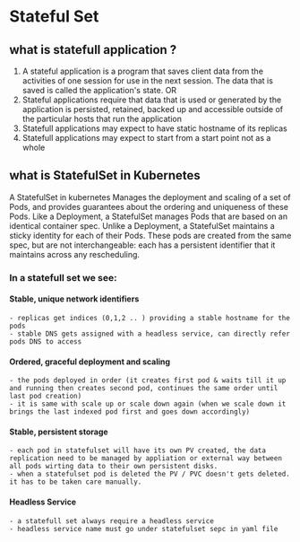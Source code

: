 # Stateful Set

## what is statefull application ?
1. A stateful application is a program that saves client data from the activities of one session for use in the next session. The data that is saved is called the application's state. OR
2. Stateful applications require that data that is used or generated by the application is persisted, retained, backed up and accessible outside of the particular hosts that run the application
3. Statefull applications may expect to have static hostname of its replicas
4. Statefull applications may expect to start from a start point not as a whole


## what is StatefulSet in Kubernetes

A StatefulSet in kubernetes Manages the deployment and scaling of a set of Pods, and provides guarantees about the ordering and uniqueness of these Pods. Like a Deployment, a StatefulSet manages Pods that are based on an identical container spec. Unlike a Deployment, a StatefulSet maintains a sticky identity for each of their Pods. These pods are created from the same spec, but are not interchangeable: each has a persistent identifier that it maintains across any rescheduling.

### In a statefull set we see:

#### Stable, unique network identifiers
	- replicas get indices (0,1,2 .. ) providing a stable hostname for the pods 
	- stable DNS gets assigned with a headless service, can directly refer pods DNS to access
	
#### Ordered, graceful deployment and scaling
	- the pods deployed in order (it creates first pod & waits till it up and running then creates second pod, continues the same order until last pod creation)
	- it is same with scale up or scale down again (when we scale down it brings the last indexed pod first and goes down accordingly)
	
#### Stable, persistent storage
	- each pod in statefulset will have its own PV created, the data replication need to be managed by appliation or external way between all pods wirting data to their own persistent disks. 
	- when a statefulset pod is deleted the PV / PVC doesn't gets deleted. it has to be taken care manually. 
	
#### Headless Service 
	- a statefull set always require a headless service
	- headless service name must go under statefulset sepc in yaml file
